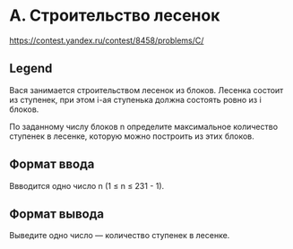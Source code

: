 # A. Строительство лесенок

https://contest.yandex.ru/contest/8458/problems/C/

## Legend

Вася занимается строительством лесенок из блоков. Лесенка состоит из ступенек, при этом i-ая ступенька должна состоять ровно из i блоков.

По заданному числу блоков n определите максимальное количество ступенек в лесенке, которую можно построить из этих блоков.

## Формат ввода

Ввводится одно число n (1 ≤ n ≤ 231 - 1).

## Формат вывода

Выведите одно число — количество ступенек в лесенке.
